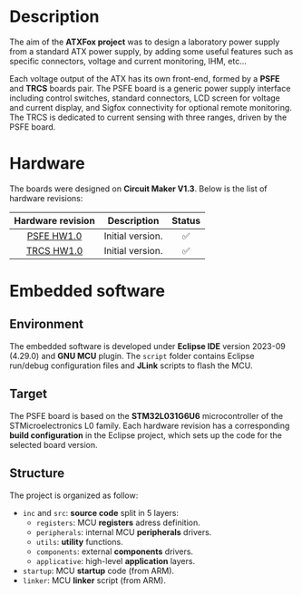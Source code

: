# Description

The aim of the **ATXFox project** was to design a laboratory power supply from a standard ATX power supply, by adding some useful features such as specific connectors, voltage and current monitoring, IHM, etc...

Each voltage output of the ATX has its own front-end, formed by a **PSFE** and **TRCS** boards pair. The PSFE board is a generic power supply interface including control switches, standard connectors, LCD screen for voltage and current display, and Sigfox connectivity for optional remote monitoring. The TRCS is dedicated to current sensing with three ranges, driven by the PSFE board.

# Hardware

The boards were designed on **Circuit Maker V1.3**. Below is the list of hardware revisions:

| Hardware revision | Description | Status |
|:---:|:---:|:---:|
| [PSFE HW1.0](https://365.altium.com/files/C6DA5B00-C92D-11EB-A2F6-0A0ABF5AFC1B) | Initial version. | :white_check_mark: |
| [TRCS HW1.0](https://365.altium.com/files/C4EB9CA3-C92D-11EB-A2F6-0A0ABF5AFC1B) | Initial version. | :white_check_mark: |

# Embedded software

## Environment

The embedded software is developed under **Eclipse IDE** version 2023-09 (4.29.0) and **GNU MCU** plugin. The `script` folder contains Eclipse run/debug configuration files and **JLink** scripts to flash the MCU.

## Target

The PSFE board is based on the **STM32L031G6U6** microcontroller of the STMicroelectronics L0 family. Each hardware revision has a corresponding **build configuration** in the Eclipse project, which sets up the code for the selected board version.

## Structure

The project is organized as follow:

* `inc` and `src`: **source code** split in 5 layers:
    * `registers`: MCU **registers** adress definition.
    * `peripherals`: internal MCU **peripherals** drivers.
    * `utils`: **utility** functions.
    * `components`: external **components** drivers.
    * `applicative`: high-level **application** layers.
* `startup`: MCU **startup** code (from ARM).
* `linker`: MCU **linker** script (from ARM).
